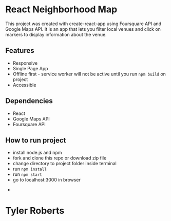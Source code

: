 # React Neighborhood Map

This project was created with create-react-app using Foursquare API and Google Maps API. It is an app that lets you filter local venues and click on markers to display information about the venue.

## Features
* Responsive
* Single Page App
* Offline first - service worker will not be active until you run `npm build` on project
* Accessible

## Dependencies
* React
* Google Maps API
* Foursquare API

## How to run project
* install node.js and npm
* fork and clone this repo or download zip file
* change directory to project folder inside terminal
* run `npm install`
* run `npm start`
* go to localhost:3000 in browser



-
# Tyler Roberts
